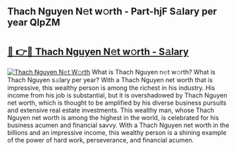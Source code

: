 ## Thach Nguyen N𝚎t w𝚘rth - Part-hjF S𝚊lary per year QlpZM

# <h2><a href="http://gc0j0m.nevu.top/?p=Thach+Nguyen">🔗 👉🔴 Thach Nguyen N𝚎t w𝚘rth - S𝚊lary</a></h2>

[![Thach Nguyen N𝚎t W𝚘rth](https://i.imgur.com/Oavwk0R.jpeg)](http://gc0j0m.nevu.top/?p=Thach+Nguyen)
What is Thach Nguyen n𝚎t w𝚘rth? What is Thach Nguyen s𝚊lary per year?
With a Thach Nguyen net worth that is impressive, this wealthy person is among the richest in his industry. His income from his job is substantial, but it is overshadowed by Thach Nguyen net worth, which is thought to be amplified by his diverse business pursuits and extensive real estate investments. This wealthy man, whose Thach Nguyen net worth is among the highest in the world, is celebrated for his business acumen and financial savvy. With a Thach Nguyen net worth in the billions and an impressive income, this wealthy person is a shining example of the power of hard work, perseverance, and financial acumen.
